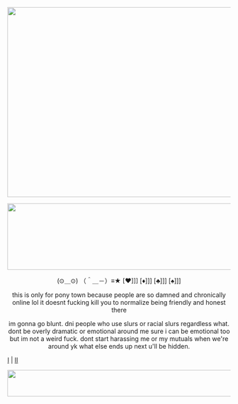 <p align="center">
  <img width="1024" height="429" src="https://media.discordapp.net/attachments/983718046466187304/1226070702705344532/Untitled253.png?ex=66236e52&is=6610f952&hm=6df440ef39234f5ef1fbf629ad9b01d7fec3363dce85a5ff6e02530b25d74d14&=&format=webp&quality=lossless&width=1024&height=429">
</p>

<p align="center">
  <img width="640" height="150" src="https://64.media.tumblr.com/ddf6efeb31a3e7147ea1dd615aa03eec/5c34175dd61852c8-a2/s640x960/c29f83a1b675204e6b7b6d1db58c9ae441b47500.gifv">
</p>

<p align="center">
(⊙＿⊙) （＾＿－）≡★ [♥]]] [♦]]] [♣]]] [♠]]]
<p align="center">
this is only for pony town because people are so damned and chronically online lol it doesnt fucking kill you to normalize being friendly and honest there
<p align="center">
im gonna go blunt. dni people who use slurs or racial slurs regardless what. dont be overly dramatic or emotional around me sure i can be emotional too but im not a weird fuck. dont start harassing me or my mutuals when we're around yk what else ends up next u'll be hidden.
</p>

[I](https://rentry.co/rovanski) | [II](https://softhole.carrd.co)
</p>

<p align="center">
  <img width="800" height="60" src="https://64.media.tumblr.com/98e51830b02a66e2d40f84522b71591e/8b267fede4432ef1-19/s400x600/396620ce1ede066a13a0b312a0a58f7312127efd.gifv">
</p>
